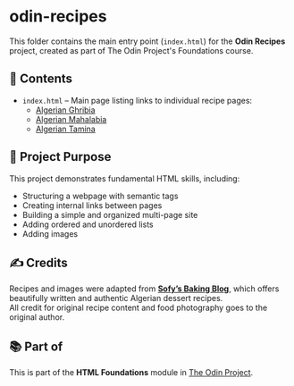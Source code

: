 # odin-recipes

This folder contains the main entry point (`index.html`) for the **Odin Recipes** project, created as part of The Odin Project's Foundations course.

## 📂 Contents

- `index.html` – Main page listing links to individual recipe pages:
  - [Algerian Ghribia](recipes/Algerian_Ghribia.html)
  - [Algerian Mahalabia](recipes/Algerian_Mahalabia.html)
  - [Algerian Tamina](recipes/Algerian_Tamina.html)

## 🧾 Project Purpose

This project demonstrates fundamental HTML skills, including:

- Structuring a webpage with semantic tags
- Creating internal links between pages
- Building a simple and organized multi-page site
- Adding ordered and unordered lists
- Adding images

## ✍️ Credits

Recipes and images were adapted from [**Sofy’s Baking Blog**](https://safia-ap1996.wixsite.com/sofys-baking), which offers beautifully written and authentic Algerian dessert recipes.  
All credit for original recipe content and food photography goes to the original author.

## 📚 Part of

This is part of the **HTML Foundations** module in [The Odin Project](https://www.theodinproject.com/).
